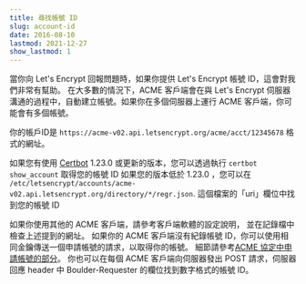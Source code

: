 ```yaml
---
title: 尋找帳號 ID
slug: account-id
date: 2016-08-10
lastmod: 2021-12-27
show_lastmod: 1
---
```



當你向 Let's Encrypt 回報問題時，如果你提供 Let's Encrypt 帳號 ID，這會對我們非常有幫助。 在大多數的情況下，ACME 客戶端會在與 Let's Encrypt 伺服器溝通的過程中，自動建立帳號。如果你在多個伺服器上運行 ACME 客戶端，你可能會有多個帳號。

你的帳戶ID是 `https://acme-v02.api.letsencrypt.org/acme/acct/12345678` 格式的網址。

如果您有使用 [Certbot](https://certbot.eff.org/) 1.23.0 或更新的版本，您可以透過執行 `certbot show_account` 取得您的帳號 ID 如果您的版本低於 1.23.0 ，您可以在 `/etc/letsencrypt/accounts/acme-v02.api.letsencrypt.org/directory/*/regr.json`. 這個檔案的「uri」欄位中找到您的帳號 ID

如果你使用其他的 ACME 客戶端，請參考客戶端軟體的設定說明， 並在記錄檔中檢查上述提到的網址。 如果你的 ACME 客戶端沒有紀錄帳號 ID，你可以使用相同金鑰傳送一個申請帳號的請求，以取得你的帳號。 細節請參考[ACME 協定中申請帳號的部分](https://tools.ietf.org/html/rfc8555#section-7.3)。 你也可以在每個 ACME 客戶端向伺服器發出 POST 請求，伺服器回應 header 中 Boulder-Requester 的欄位找到數字格式的帳號 ID。
